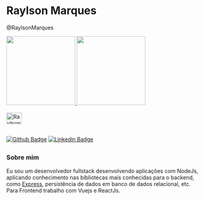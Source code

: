 # Raylson Marques
@RaylsonMarques

<div>
  <a href="https://github.com/RaylsonMarques">
    <img height="180em" src="https://github-readme-stats.vercel.app/api?username=RaylsonMarques&show_icons=true&theme=dracula&include_all_commits=true&count_private=true"/>
    <img height="180em" src="https://github-readme-stats.vercel.app/api/top-langs/?username=RaylsonMarques&layout=compact&langs_count=16&theme=dracula"/>
  </a>
</div>
<div style="display: inline_block"><br>
  <img align="center" alt="Raylson Js" height="30" width="40" src='https://cdn.jsdelivr.net/gh/devicons/devicon/icons/devicon/javascript-plain.svg'>
</div>

<br>

[![Github Badge](https://img.shields.io/badge/-Github-000?style=flat-square&logo=Github&logoColor=white&link=https://github.com/fagnerpsantos)](https://github.com/RaylsonMarques)
[![Linkedin Badge](https://img.shields.io/badge/-LinkedIn-blue?style=flat-square&logo=Linkedin&logoColor=white&link=https://www.linkedin.com/in/fagnerpsantos/)](https://www.linkedin.com/in/raylson-alves-marques/)

##

### Sobre mim
Eu sou um desenvolvedor fullstack desenvolvendo aplicações com NodeJs, aplicando conhecimento nas bibliotecas mais conhecidas para o backend, como [Express](https://expressjs.com/pt-br/), persistência de dados em banco de dados relacional, etc. Para Frontend trabalho com Vuejs e ReactJs.
